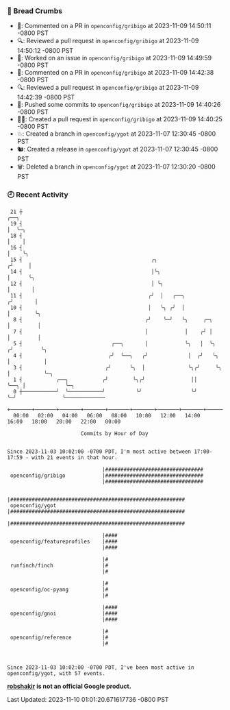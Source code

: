 ### 🍞 Bread Crumbs

 * 💬: Commented on a PR in  `openconfig/gribigo` at 2023-11-09 14:50:11 -0800 PST
 * 🔍: Reviewed a pull request in  `openconfig/gribigo` at 2023-11-09 14:50:12 -0800 PST
 * 👀: Worked on an issue in `openconfig/gribigo` at 2023-11-09 14:49:59 -0800 PST
 * 💬: Commented on a PR in  `openconfig/gribigo` at 2023-11-09 14:42:38 -0800 PST
 * 🔍: Reviewed a pull request in  `openconfig/gribigo` at 2023-11-09 14:42:39 -0800 PST
 * 🚢: Pushed some commits to `openconfig/gribigo` at 2023-11-09 14:40:26 -0800 PST
 * ✍🏼: Created a pull request in `openconfig/gribigo` at 2023-11-09 14:40:25 -0800 PST
 * 💥: Created a branch in `openconfig/ygot` at 2023-11-07 12:30:45 -0800 PST
 * 🐿: Created a release in `openconfig/ygot` at 2023-11-07 12:30:45 -0800 PST
 * 🗑: Deleted a branch in `openconfig/ygot` at 2023-11-07 12:30:20 -0800 PST

### 🕘 Recent Activity
```
 21 ┼                                                                        ╭──╮
 19 ┤                                                                        │  ╰─╮
 18 ┤                                                                        │    │
 16 ┤                                                                        │    ╰╮
 15 ┤                                          ╭╮                           ╭╯     │
 14 ┤                                          │╰╮                          │      ╰╮
 12 ┤                                          │ ╰╮                         │       │
 11 ┤                                         ╭╯  │   ╭──╮                 ╭╯       │
 10 ┤                                         │   ╰╮ ╭╯  │                 │        ╰╮
  8 ┤                                        ╭╯    ╰─╯   ╰╮     ╭─╮        │         │
  7 ┤                                        │            │    ╭╯ │        │         │
  5 ┤                             ╭──╮       │            ╰╮   │  ╰╮      ╭╯         ╰╮
  4 ┤                            ╭╯  ╰──╮   ╭╯             │  ╭╯   ╰╮     │           │
  3 ┤                           ╭╯      ╰╮  │              ╰╮╭╯     ╰╮    │           ╰─╮
  1 ┤           ╭──╮           ╭╯        ╰╮╭╯               ││       ╰──╮ │             ╰─╮
  0 ┼───────────╯  ╰───────────╯          ╰╯                ╰╯          ╰─╯               ╰─────────────
    +───────+───────+───────+───────+───────+───────+───────+───────+───────+───────+───────+───────+────
  00:00   02:00   04:00   06:00   08:00   10:00   12:00   14:00   16:00   18:00   20:00   22:00   00:00   

						Commits by Hour of Day


Since 2023-11-03 10:02:00 -0700 PDT, I'm most active between 17:00-17:59 - with 21 events in that hour.

```



```
                               |################################
 openconfig/gribigo            |################################
                               |################################

                               |#########################################################
 openconfig/ygot               |#########################################################
                               |#########################################################

                               |####
 openconfig/featureprofiles    |####
                               |####

                               |#
 runfinch/finch                |#
                               |#

                               |#
 openconfig/oc-pyang           |#
                               |#

                               |####
 openconfig/gnoi               |####
                               |####

                               |#
 openconfig/reference          |#
                               |#



Since 2023-11-03 10:02:00 -0700 PDT, I've been most active in openconfig/ygot, with 57 events.

```
**[robshakir](mailto:robjs@google.com) is not an official Google product.**  


Last Updated: 2023-11-10 01:01:20.671617736 -0800 PST
